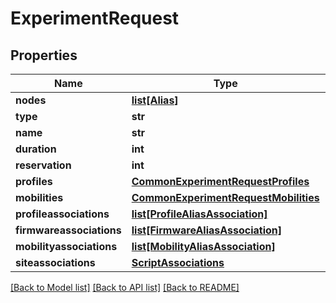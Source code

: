 # ExperimentRequest

## Properties
Name | Type | Description | Notes
------------ | ------------- | ------------- | -------------
**nodes** | [**list[Alias]**](Alias.md) |  | [optional] 
**type** | **str** |  | 
**name** | **str** |  | [optional] 
**duration** | **int** |  | [optional] 
**reservation** | **int** |  | [optional] 
**profiles** | [**CommonExperimentRequestProfiles**](CommonExperimentRequestProfiles.md) |  | [optional] 
**mobilities** | [**CommonExperimentRequestMobilities**](CommonExperimentRequestMobilities.md) |  | [optional] 
**profileassociations** | [**list[ProfileAliasAssociation]**](ProfileAliasAssociation.md) |  | [optional] 
**firmwareassociations** | [**list[FirmwareAliasAssociation]**](FirmwareAliasAssociation.md) |  | [optional] 
**mobilityassociations** | [**list[MobilityAliasAssociation]**](MobilityAliasAssociation.md) |  | [optional] 
**siteassociations** | [**ScriptAssociations**](ScriptAssociations.md) |  | [optional] 

[[Back to Model list]](../README.md#documentation-for-models) [[Back to API list]](../README.md#documentation-for-api-endpoints) [[Back to README]](../README.md)


